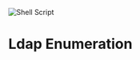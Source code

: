 ![Shell Script](https://img.shields.io/badge/shell_script-%23121011.svg?style=for-the-badge&logo=gnu-bash&logoColor=white)
# Ldap Enumeration
